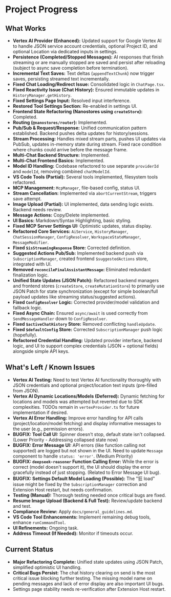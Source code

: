 # Project Progress

## What Works
*   **Vertex AI Provider (Enhanced):** Updated support for Google Vertex AI to handle JSON service account credentials, optional Project ID, and optional Location via dedicated inputs in settings.
*   **Persistence (Completed/Stopped Messages):** AI responses that finish streaming or are manually stopped are saved and persist after reloading (subject to async save completion before termination).
*   **Incremental Text Saves:** Text deltas (`appendTextChunk`) now trigger saves, persisting streamed text incrementally.
*   **Fixed Chat Loading/Redirect Issue:** Consolidated logic in `ChatPage.tsx`.
*   **Fixed Reactivity Issue (Chat History):** Ensured immutable updates in `HistoryManager.getHistory`.
*   **Fixed Settings Page Input:** Resolved input interference.
*   **Restored Tool Settings Section:** Re-enabled in settings UI.
*   **Frontend State Refactoring (Nanostores using `createStore`):** Completed.
*   **Routing (`@nanostores/router`):** Implemented.
*   **Pub/Sub & Request/Response:** Unified communication pattern established. Backend pushes delta updates for history/sessions.
*   **Stream Processing:** Handles mixed stream parts, pushes UI updates via PubSub, updates in-memory state during stream. Fixed race condition where chunks could arrive before the message frame.
*   **Multi-Chat Backend Structure:** Implemented.
*   **Multi-Chat Frontend Basics:** Implemented.
*   **Model ID Handling:** Codebase refactored to use separate `providerId` and `modelId`, removing combined `chatModelId`.
*   **VS Code Tools (Partial):** Several tools implemented, filesystem tools refactored.
*   **MCP Management:** `McpManager`, file-based config, status UI.
*   **Stream Cancellation:** Implemented via `abortCurrentStream`, triggers save attempt.
*   **Image Upload (Partial):** UI implemented, data sending logic exists. Backend needs review.
*   **Message Actions:** Copy/Delete implemented.
*   **UI Basics:** Markdown/Syntax Highlighting, basic styling.
*   **Fixed MCP Server Settings UI:** Optimistic updates, status display.
*   **Refactored Core Services:** `AiService`, `HistoryManager`, `ChatSessionManager`, `ConfigResolver`, `WorkspaceStateManager`, `MessageModifier`.
*   **Fixed `$isStreamingResponse` Store:** Corrected definition.
*   **Suggested Actions Pub/Sub:** Implemented backend push via `SubscriptionManager`, created frontend `$suggestedActions` store, integrated with UI.
*   **Removed `reconcileFinalAssistantMessage`:** Eliminated redundant finalization logic.
*   **Unified State Updates (JSON Patch):** Refactored backend managers and frontend stores (`createStore`, `createMutationStore`) to primarily use JSON Patch for state synchronization (except for simple boolean/full payload updates like streaming status/suggested actions).
*   **Fixed `ConfigResolver` Logic:** Corrected provider/model validation and fallback logic.
*   **Fixed Async Chain:** Ensured `async/await` is used correctly from `SendMessageHandler` down to `ConfigResolver`.
*   **Fixed `$activeChatHistory` Store:** Removed conflicting `handleUpdate`.
*   **Fixed `$defaultConfig` Store:** Corrected `SubscriptionManager` push logic (hopefully).
*   **Refactored Credential Handling:** Updated provider interface, backend logic, and UI to support complex credentials (JSON + optional fields) alongside simple API keys.

## What's Left / Known Issues
*   **Vertex AI Testing:** Need to test Vertex AI functionality thoroughly with JSON credentials and optional project/location text inputs (pre-filled from JSON).
*   **Vertex AI Dynamic Locations/Models (Deferred):** Dynamic fetching for locations and models was attempted but reverted due to SDK complexities. TODOs remain in `vertexProvider.ts` for future implementation if desired.
*   **Vertex AI Error Handling:** Improve error handling for API calls (project/location/model fetching) and display informative messages to the user (e.g., permission errors).
*   **BUGFIX: Tool Call UI:** Spinner doesn't stop, default state isn't collapsed. (Lower Priority - Addressing collapsed state now)
*   **BUGFIX: Error Message UI:** API errors (like function calling not supported) are logged but not shown in the UI. Need to update `Message` component to handle `status: 'error'`. (Medium Priority)
*   **BUGFIX: `deepseek-reasoner` Function Calling Error:** While the error is correct (model doesn't support it), the UI should display the error gracefully instead of just stopping. (Related to Error Message UI bug).
*   **BUGFIX: Settings Default Model Loading (Possible):** The "狂 load" issue might be fixed by the `SubscriptionManager` correction and Extension Host restart, but needs confirmation.
*   **Testing (Manual):** Thorough testing needed once critical bugs are fixed.
*   **Resume Image Upload (Backend & Full Test):** Review/update backend and test.
*   **Compliance Review:** Apply `docs/general_guidelines.md`.
*   **VS Code Tool Enhancements:** Implement remaining debug tools, enhance `runCommandTool`.
*   **UI Refinements:** Ongoing task.
*   **Address Timeout (If Needed):** Monitor if timeouts occur.

## Current Status
*   **Major Refactoring Complete:** Unified state updates using JSON Patch, simplified optimistic UI handling.
*   **Critical Bugs Persist:** The chat history clearing on send is the most critical issue blocking further testing. The missing model name on pending messages and lack of error display are also important UI bugs.
*   Settings page stability needs re-verification after Extension Host restart.
